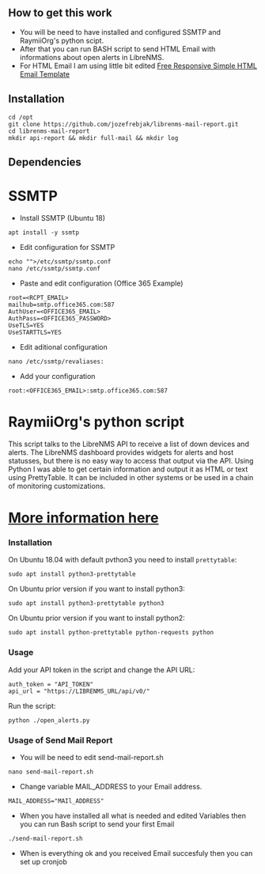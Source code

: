 ## How to get this work 

* You will be need to have installed and configured SSMTP and RaymiiOrg's python scipt.
* After that you can run BASH script to send HTML Email with informations about open alerts in LibreNMS.
* For HTML Email I am using little bit edited [Free Responsive Simple HTML Email Template](https://github.com/leemunroe/responsive-html-email-template)

## Installation

```
cd /opt
git clone https://github.com/jozefrebjak/librenms-mail-report.git
cd librenms-mail-report
mkdir api-report && mkdir full-mail && mkdir log
````

## Dependencies 

# SSMTP

* Install SSMTP (Ubuntu 18)

```
apt install -y ssmtp
```

* Edit configuration for SSMTP

```
echo "">/etc/ssmtp/ssmtp.conf
nano /etc/ssmtp/ssmtp.conf
````

* Paste and edit configuration (Office 365 Example)

```
root=<RCPT_EMAIL>
mailhub=smtp.office365.com:587
AuthUser=<OFFICE365_EMAIL>
AuthPass=<OFFICE365_PASSWORD>
UseTLS=YES
UseSTARTTLS=YES
```

* Edit aditional configuration 

```
nano /etc/ssmtp/revaliases:
````

* Add your configuration

```
root:<OFFICE365_EMAIL>:smtp.office365.com:587
```

# RaymiiOrg's python script

This script talks to the LibreNMS API to receive a list of down devices and alerts. The LibreNMS dashboard provides widgets for alerts and host statusses, but there is no easy way to access that output via the API. Using Python I was able to get certain information and output it as HTML or text using PrettyTable. It can be included in other systems or be used in a chain of monitoring customizations.

# [More information here](https://raymii.org/s/software/Python_script_to_talk_to_LibreNMS_API_and_get_alerts_and_hosts.html)

### Installation

On Ubuntu 18.04 with default pvthon3 you need to install `prettytable`:

	sudo apt install python3-prettytable

On Ubuntu prior version if you want to install python3:

	sudo apt install python3-prettytable python3

On Ubuntu prior version if you want to install python2:

	sudo apt install python-prettytable python-requests python

### Usage

Add your API token in the script and change the API URL:

```
auth_token = "API_TOKEN"
api_url = "https://LIBRENMS_URL/api/v0/"
```

Run the script:

```
python ./open_alerts.py
```
### Usage of Send Mail Report

* You will be need to edit send-mail-report.sh

```
nano send-mail-report.sh
```

* Change variable MAIL_ADDRESS to your Email address.

```
MAIL_ADDRESS="MAIl_ADDRESS"
```

* When you have installed all what is needed and edited Variables then you can run Bash script to send your first Email

```
./send-mail-report.sh
```

* When is everything ok and you received Email succesfuly then you can set up cronjob
